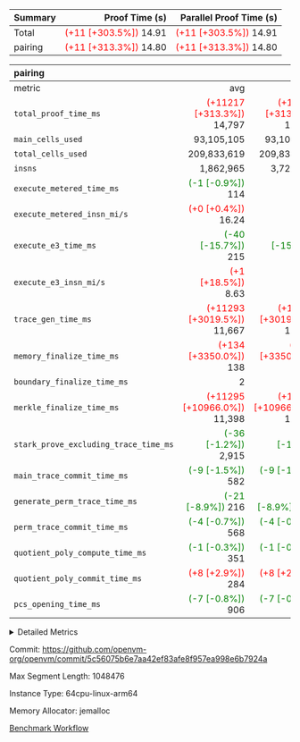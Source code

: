 | Summary | Proof Time (s) | Parallel Proof Time (s) |
|:---|---:|---:|
| Total | <span style='color: red'>(+11 [+303.5%])</span> 14.91 | <span style='color: red'>(+11 [+303.5%])</span> 14.91 |
| pairing | <span style='color: red'>(+11 [+313.3%])</span> 14.80 | <span style='color: red'>(+11 [+313.3%])</span> 14.80 |


| pairing |||||
|:---|---:|---:|---:|---:|
|metric|avg|sum|max|min|
| `total_proof_time_ms ` | <span style='color: red'>(+11217 [+313.3%])</span> 14,797 | <span style='color: red'>(+11217 [+313.3%])</span> 14,797 | <span style='color: red'>(+11217 [+313.3%])</span> 14,797 | <span style='color: red'>(+11217 [+313.3%])</span> 14,797 |
| `main_cells_used     ` |  93,105,105 |  93,105,105 |  93,105,105 |  93,105,105 |
| `total_cells_used    ` |  209,833,619 |  209,833,619 |  209,833,619 |  209,833,619 |
| `insns               ` |  1,862,965 |  3,725,930 |  1,862,965 |  1,862,965 |
| `execute_metered_time_ms` | <span style='color: green'>(-1 [-0.9%])</span> 114 | -          | -          | -          |
| `execute_metered_insn_mi/s` | <span style='color: red'>(+0 [+0.4%])</span> 16.24 | -          | <span style='color: red'>(+0 [+0.4%])</span> 16.24 | <span style='color: red'>(+0 [+0.4%])</span> 16.24 |
| `execute_e3_time_ms  ` | <span style='color: green'>(-40 [-15.7%])</span> 215 | <span style='color: green'>(-40 [-15.7%])</span> 215 | <span style='color: green'>(-40 [-15.7%])</span> 215 | <span style='color: green'>(-40 [-15.7%])</span> 215 |
| `execute_e3_insn_mi/s` | <span style='color: red'>(+1 [+18.5%])</span> 8.63 | -          | <span style='color: red'>(+1 [+18.5%])</span> 8.63 | <span style='color: red'>(+1 [+18.5%])</span> 8.63 |
| `trace_gen_time_ms   ` | <span style='color: red'>(+11293 [+3019.5%])</span> 11,667 | <span style='color: red'>(+11293 [+3019.5%])</span> 11,667 | <span style='color: red'>(+11293 [+3019.5%])</span> 11,667 | <span style='color: red'>(+11293 [+3019.5%])</span> 11,667 |
| `memory_finalize_time_ms` | <span style='color: red'>(+134 [+3350.0%])</span> 138 | <span style='color: red'>(+134 [+3350.0%])</span> 138 | <span style='color: red'>(+134 [+3350.0%])</span> 138 | <span style='color: red'>(+134 [+3350.0%])</span> 138 |
| `boundary_finalize_time_ms` |  2 |  2 |  2 |  2 |
| `merkle_finalize_time_ms` | <span style='color: red'>(+11295 [+10966.0%])</span> 11,398 | <span style='color: red'>(+11295 [+10966.0%])</span> 11,398 | <span style='color: red'>(+11295 [+10966.0%])</span> 11,398 | <span style='color: red'>(+11295 [+10966.0%])</span> 11,398 |
| `stark_prove_excluding_trace_time_ms` | <span style='color: green'>(-36 [-1.2%])</span> 2,915 | <span style='color: green'>(-36 [-1.2%])</span> 2,915 | <span style='color: green'>(-36 [-1.2%])</span> 2,915 | <span style='color: green'>(-36 [-1.2%])</span> 2,915 |
| `main_trace_commit_time_ms` | <span style='color: green'>(-9 [-1.5%])</span> 582 | <span style='color: green'>(-9 [-1.5%])</span> 582 | <span style='color: green'>(-9 [-1.5%])</span> 582 | <span style='color: green'>(-9 [-1.5%])</span> 582 |
| `generate_perm_trace_time_ms` | <span style='color: green'>(-21 [-8.9%])</span> 216 | <span style='color: green'>(-21 [-8.9%])</span> 216 | <span style='color: green'>(-21 [-8.9%])</span> 216 | <span style='color: green'>(-21 [-8.9%])</span> 216 |
| `perm_trace_commit_time_ms` | <span style='color: green'>(-4 [-0.7%])</span> 568 | <span style='color: green'>(-4 [-0.7%])</span> 568 | <span style='color: green'>(-4 [-0.7%])</span> 568 | <span style='color: green'>(-4 [-0.7%])</span> 568 |
| `quotient_poly_compute_time_ms` | <span style='color: green'>(-1 [-0.3%])</span> 351 | <span style='color: green'>(-1 [-0.3%])</span> 351 | <span style='color: green'>(-1 [-0.3%])</span> 351 | <span style='color: green'>(-1 [-0.3%])</span> 351 |
| `quotient_poly_commit_time_ms` | <span style='color: red'>(+8 [+2.9%])</span> 284 | <span style='color: red'>(+8 [+2.9%])</span> 284 | <span style='color: red'>(+8 [+2.9%])</span> 284 | <span style='color: red'>(+8 [+2.9%])</span> 284 |
| `pcs_opening_time_ms ` | <span style='color: green'>(-7 [-0.8%])</span> 906 | <span style='color: green'>(-7 [-0.8%])</span> 906 | <span style='color: green'>(-7 [-0.8%])</span> 906 | <span style='color: green'>(-7 [-0.8%])</span> 906 |



<details>
<summary>Detailed Metrics</summary>

|  | keygen_time_ms | commit_exe_time_ms | app proof_time_ms |
| --- | --- | --- |
|  | 706 | 9 | 40,161 | 

| group | prove_segment_time_ms | memory_to_vec_partition_time_ms | insns | fri.log_blowup | execute_metered_time_ms | execute_metered_insn_mi/s | compute_user_public_values_proof_time_ms |
| --- | --- | --- | --- | --- | --- | --- | --- |
| pairing | 17,309 | 993 | 1,862,965 | 1 | 114 | 16.24 | 22,729 | 

| group | air_name | quotient_deg | interactions | constraints |
| --- | --- | --- | --- | --- |
| pairing | AccessAdapterAir<16> | 2 | 5 | 12 | 
| pairing | AccessAdapterAir<2> | 2 | 5 | 12 | 
| pairing | AccessAdapterAir<32> | 2 | 5 | 12 | 
| pairing | AccessAdapterAir<4> | 2 | 5 | 12 | 
| pairing | AccessAdapterAir<8> | 2 | 5 | 12 | 
| pairing | BitwiseOperationLookupAir<8> | 2 | 2 | 4 | 
| pairing | MemoryMerkleAir<8> | 2 | 4 | 39 | 
| pairing | PersistentBoundaryAir<8> | 2 | 3 | 7 | 
| pairing | PhantomAir | 2 | 3 | 5 | 
| pairing | Poseidon2PeripheryAir<BabyBearParameters>, 1> | 2 | 1 | 286 | 
| pairing | ProgramAir | 1 | 1 | 4 | 
| pairing | RangeTupleCheckerAir<2> | 1 | 1 | 4 | 
| pairing | Rv32HintStoreAir | 2 | 18 | 28 | 
| pairing | VariableRangeCheckerAir | 1 | 1 | 4 | 
| pairing | VmAirWrapper<Rv32BaseAluAdapterAir, BaseAluCoreAir<4, 8> | 2 | 20 | 37 | 
| pairing | VmAirWrapper<Rv32BaseAluAdapterAir, LessThanCoreAir<4, 8> | 2 | 18 | 40 | 
| pairing | VmAirWrapper<Rv32BaseAluAdapterAir, ShiftCoreAir<4, 8> | 2 | 24 | 91 | 
| pairing | VmAirWrapper<Rv32BranchAdapterAir, BranchEqualCoreAir<4> | 2 | 11 | 20 | 
| pairing | VmAirWrapper<Rv32BranchAdapterAir, BranchLessThanCoreAir<4, 8> | 2 | 13 | 35 | 
| pairing | VmAirWrapper<Rv32CondRdWriteAdapterAir, Rv32JalLuiCoreAir> | 2 | 10 | 18 | 
| pairing | VmAirWrapper<Rv32IsEqualModAdapterAir<2, 1, 32, 32>, ModularIsEqualCoreAir<32, 4, 8> | 2 | 25 | 225 | 
| pairing | VmAirWrapper<Rv32JalrAdapterAir, Rv32JalrCoreAir> | 2 | 16 | 20 | 
| pairing | VmAirWrapper<Rv32LoadStoreAdapterAir, LoadSignExtendCoreAir<4, 8> | 2 | 18 | 33 | 
| pairing | VmAirWrapper<Rv32LoadStoreAdapterAir, LoadStoreCoreAir<4> | 2 | 17 | 40 | 
| pairing | VmAirWrapper<Rv32MultAdapterAir, DivRemCoreAir<4, 8> | 2 | 25 | 84 | 
| pairing | VmAirWrapper<Rv32MultAdapterAir, MulHCoreAir<4, 8> | 2 | 24 | 31 | 
| pairing | VmAirWrapper<Rv32MultAdapterAir, MultiplicationCoreAir<4, 8> | 2 | 19 | 19 | 
| pairing | VmAirWrapper<Rv32RdWriteAdapterAir, Rv32AuipcCoreAir> | 2 | 12 | 14 | 
| pairing | VmAirWrapper<Rv32VecHeapAdapterAir<1, 2, 2, 32, 32>, FieldExpressionCoreAir> | 2 | 415 | 480 | 
| pairing | VmAirWrapper<Rv32VecHeapAdapterAir<2, 1, 1, 32, 32>, FieldExpressionCoreAir> | 2 | 158 | 190 | 
| pairing | VmAirWrapper<Rv32VecHeapAdapterAir<2, 2, 2, 32, 32>, FieldExpressionCoreAir> | 2 | 428 | 457 | 
| pairing | VmConnectorAir | 2 | 5 | 11 | 

| group | air_name | segment | rows | prep_cols | perm_cols | main_cols | cells |
| --- | --- | --- | --- | --- | --- | --- | --- |
| pairing | AccessAdapterAir<16> | 0 | 262,144 |  | 16 | 25 | 10,747,904 | 
| pairing | AccessAdapterAir<32> | 0 | 131,072 |  | 16 | 41 | 7,471,104 | 
| pairing | AccessAdapterAir<8> | 0 | 524,288 |  | 16 | 17 | 17,301,504 | 
| pairing | BitwiseOperationLookupAir<8> | 0 | 65,536 | 3 | 8 | 2 | 655,360 | 
| pairing | MemoryMerkleAir<8> | 0 | 32,768 |  | 16 | 32 | 1,572,864 | 
| pairing | PersistentBoundaryAir<8> | 0 | 32,768 |  | 12 | 20 | 1,048,576 | 
| pairing | PhantomAir | 0 | 1 |  | 12 | 6 | 18 | 
| pairing | Poseidon2PeripheryAir<BabyBearParameters>, 1> | 0 | 32,768 |  | 8 | 300 | 10,092,544 | 
| pairing | ProgramAir | 0 | 32,768 |  | 8 | 10 | 589,824 | 
| pairing | RangeTupleCheckerAir<2> | 0 | 524,288 | 2 | 8 | 1 | 4,718,592 | 
| pairing | Rv32HintStoreAir | 0 | 256 |  | 44 | 32 | 19,456 | 
| pairing | VariableRangeCheckerAir | 0 | 262,144 | 2 | 8 | 1 | 2,359,296 | 
| pairing | VmAirWrapper<Rv32BaseAluAdapterAir, BaseAluCoreAir<4, 8> | 0 | 1,048,576 |  | 52 | 36 | 92,274,688 | 
| pairing | VmAirWrapper<Rv32BaseAluAdapterAir, LessThanCoreAir<4, 8> | 0 | 65,536 |  | 40 | 37 | 5,046,272 | 
| pairing | VmAirWrapper<Rv32BaseAluAdapterAir, ShiftCoreAir<4, 8> | 0 | 2,048 |  | 52 | 53 | 215,040 | 
| pairing | VmAirWrapper<Rv32BranchAdapterAir, BranchEqualCoreAir<4> | 0 | 262,144 |  | 28 | 26 | 14,155,776 | 
| pairing | VmAirWrapper<Rv32BranchAdapterAir, BranchLessThanCoreAir<4, 8> | 0 | 131,072 |  | 32 | 32 | 8,388,608 | 
| pairing | VmAirWrapper<Rv32CondRdWriteAdapterAir, Rv32JalLuiCoreAir> | 0 | 8,192 |  | 28 | 18 | 376,832 | 
| pairing | VmAirWrapper<Rv32IsEqualModAdapterAir<2, 1, 32, 32>, ModularIsEqualCoreAir<32, 4, 8> | 0 | 32 |  | 56 | 166 | 7,104 | 
| pairing | VmAirWrapper<Rv32JalrAdapterAir, Rv32JalrCoreAir> | 0 | 65,536 |  | 36 | 28 | 4,194,304 | 
| pairing | VmAirWrapper<Rv32LoadStoreAdapterAir, LoadStoreCoreAir<4> | 0 | 1,048,576 |  | 52 | 41 | 97,517,568 | 
| pairing | VmAirWrapper<Rv32MultAdapterAir, MulHCoreAir<4, 8> | 0 | 256 |  | 72 | 39 | 28,416 | 
| pairing | VmAirWrapper<Rv32MultAdapterAir, MultiplicationCoreAir<4, 8> | 0 | 512 |  | 52 | 31 | 42,496 | 
| pairing | VmAirWrapper<Rv32RdWriteAdapterAir, Rv32AuipcCoreAir> | 0 | 32,768 |  | 28 | 20 | 1,572,864 | 
| pairing | VmAirWrapper<Rv32VecHeapAdapterAir<2, 1, 1, 32, 32>, FieldExpressionCoreAir> | 0 | 1,024 |  | 320 | 263 | 596,992 | 
| pairing | VmAirWrapper<Rv32VecHeapAdapterAir<2, 2, 2, 32, 32>, FieldExpressionCoreAir> | 0 | 16,384 |  | 604 | 497 | 18,038,784 | 
| pairing | VmConnectorAir | 0 | 2 | 1 | 16 | 5 | 42 | 

| group | segment | trace_gen_time_ms | total_proof_time_ms | total_cells_used | total_cells | system_trace_gen_time_ms | stark_prove_excluding_trace_time_ms | single_trace_gen_time_ms | quotient_poly_compute_time_ms | quotient_poly_commit_time_ms | perm_trace_commit_time_ms | pcs_opening_time_ms | merkle_finalize_time_ms | memory_to_vec_partition_time_ms | memory_finalize_time_ms | main_trace_commit_time_ms | main_cells_used | insns | generate_perm_trace_time_ms | execute_e3_time_ms | execute_e3_insn_mi/s | boundary_finalize_time_ms |
| --- | --- | --- | --- | --- | --- | --- | --- | --- | --- | --- | --- | --- | --- | --- | --- | --- | --- | --- | --- | --- | --- | --- |
| pairing | 0 | 11,667 | 14,797 | 209,833,619 | 304,931,516 | 11,665 | 2,915 | 2 | 351 | 284 | 568 | 906 | 11,398 | 609 | 138 | 582 | 93,105,105 | 1,862,965 | 216 | 215 | 8.63 | 2 | 

| group | segment | trace_height_constraint | weighted_sum | threshold |
| --- | --- | --- | --- | --- |
| pairing | 0 | 0 | 5,382,342 | 2,013,265,921 | 
| pairing | 0 | 1 | 18,152,512 | 2,013,265,921 | 
| pairing | 0 | 2 | 2,691,171 | 2,013,265,921 | 
| pairing | 0 | 3 | 25,000,068 | 2,013,265,921 | 
| pairing | 0 | 4 | 131,072 | 2,013,265,921 | 
| pairing | 0 | 5 | 65,536 | 2,013,265,921 | 
| pairing | 0 | 6 | 6,016,192 | 2,013,265,921 | 
| pairing | 0 | 7 | 4,096 | 2,013,265,921 | 
| pairing | 0 | 8 | 58,426,029 | 2,013,265,921 | 

</details>


Commit: https://github.com/openvm-org/openvm/commit/5c56075b6e7aa42ef83afe8f957ea998e6b7924a

Max Segment Length: 1048476

Instance Type: 64cpu-linux-arm64

Memory Allocator: jemalloc

[Benchmark Workflow](https://github.com/openvm-org/openvm/actions/runs/16757351576)
